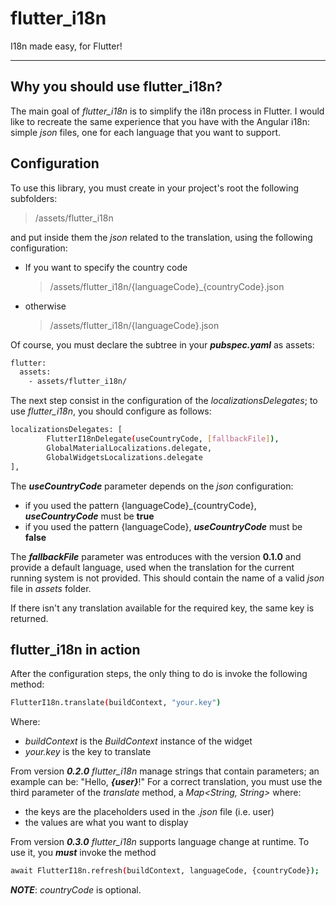 # flutter_i18n
I18n made easy, for Flutter!

------------------------------------------------



## Why you should use flutter_i18n?

The main goal of *flutter_i18n* is to simplify the i18n process in Flutter.
I would like to recreate the same experience that you have with the Angular i18n: simple *json* files, one for each language that you want to support.



## Configuration

To use this library, you must create in your project's root the following subfolders:

> /assets/flutter_i18n

and put inside them the *json* related to the translation, using the following configuration:

- If you want to specify the country code

    > /assets/flutter_i18n/{languageCode}_{countryCode}.json

- otherwise

    > /assets/flutter_i18n/{languageCode}.json

Of course, you must declare the subtree in your ***pubspec.yaml*** as assets:

```sh
flutter:
  assets:
    - assets/flutter_i18n/
```

The next step consist in the configuration of the *localizationsDelegates*; to use *flutter_i18n*, you should configure as follows:

```sh
localizationsDelegates: [
        FlutterI18nDelegate(useCountryCode, [fallbackFile]),
        GlobalMaterialLocalizations.delegate,
        GlobalWidgetsLocalizations.delegate
],
```

The ***useCountryCode*** parameter depends on the *json* configuration:
- if you used the pattern {languageCode}_{countryCode}, ***useCountryCode*** must be **true**
- if you used the pattern {languageCode}, ***useCountryCode*** must be **false**

The ***fallbackFile*** parameter was entroduces with the version **0.1.0** and provide a default language, used when the translation for the current running system is not provided. This should contain the name of a valid *json* file in *assets* folder.

If there isn't any translation available for the required key, the same key is returned.

## flutter_i18n in action

After the configuration steps, the only thing to do is invoke the following method:

```sh
FlutterI18n.translate(buildContext, "your.key")
```

Where:
- *buildContext* is the *BuildContext* instance of the widget
- *your.key* is the key to translate

From version ***0.2.0*** *flutter_i18n* manage strings that contain parameters; an example can be: "Hello, ***{user}***!"
For a correct translation, you must use the third parameter of the *translate* method, a *Map<String, String>* where:
- the keys are the placeholders used in the *.json* file (i.e. user)
- the values are what you want to display

From version ***0.3.0*** *flutter_i18n* supports language change at runtime. To use it, you ***must*** invoke the method
```sh
await FlutterI18n.refresh(buildContext, languageCode, {countryCode});
```

***NOTE***: *countryCode* is optional.